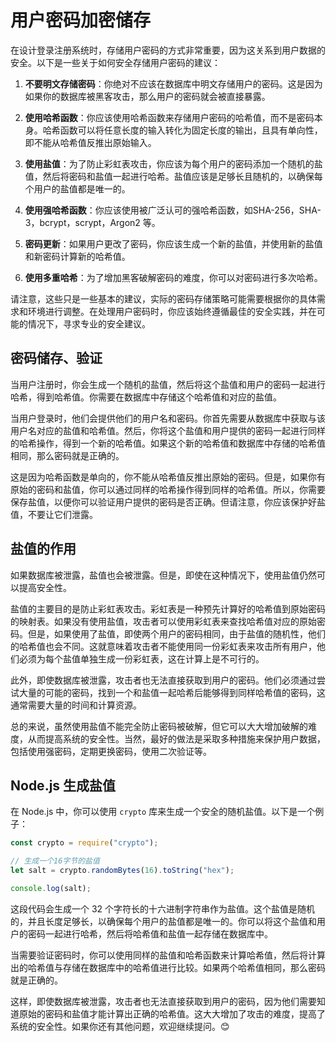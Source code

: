 # 用户密码加密储存

在设计登录注册系统时，存储用户密码的方式非常重要，因为这关系到用户数据的安全。以下是一些关于如何安全存储用户密码的建议：

1. **不要明文存储密码**：你绝对不应该在数据库中明文存储用户的密码。这是因为如果你的数据库被黑客攻击，那么用户的密码就会被直接暴露。

2. **使用哈希函数**：你应该使用哈希函数来存储用户密码的哈希值，而不是密码本身。哈希函数可以将任意长度的输入转化为固定长度的输出，且具有单向性，即不能从哈希值反推出原始输入。

3. **使用盐值**：为了防止彩虹表攻击，你应该为每个用户的密码添加一个随机的盐值，然后将密码和盐值一起进行哈希。盐值应该是足够长且随机的，以确保每个用户的盐值都是唯一的。

4. **使用强哈希函数**：你应该使用被广泛认可的强哈希函数，如SHA-256，SHA-3，bcrypt，scrypt，Argon2 等。

5. **密码更新**：如果用户更改了密码，你应该生成一个新的盐值，并使用新的盐值和新密码计算新的哈希值。

6. **使用多重哈希**：为了增加黑客破解密码的难度，你可以对密码进行多次哈希。

请注意，这些只是一些基本的建议，实际的密码存储策略可能需要根据你的具体需求和环境进行调整。在处理用户密码时，你应该始终遵循最佳的安全实践，并在可能的情况下，寻求专业的安全建议。

## 密码储存、验证

当用户注册时，你会生成一个随机的盐值，然后将这个盐值和用户的密码一起进行哈希，得到哈希值。你需要在数据库中存储这个哈希值和对应的盐值。

当用户登录时，他们会提供他们的用户名和密码。你首先需要从数据库中获取与该用户名对应的盐值和哈希值。然后，你将这个盐值和用户提供的密码一起进行同样的哈希操作，得到一个新的哈希值。如果这个新的哈希值和数据库中存储的哈希值相同，那么密码就是正确的。

这是因为哈希函数是单向的，你不能从哈希值反推出原始的密码。但是，如果你有原始的密码和盐值，你可以通过同样的哈希操作得到同样的哈希值。所以，你需要保存盐值，以便你可以验证用户提供的密码是否正确。但请注意，你应该保护好盐值，不要让它们泄露。

## 盐值的作用

如果数据库被泄露，盐值也会被泄露。但是，即使在这种情况下，使用盐值仍然可以提高安全性。

盐值的主要目的是防止彩虹表攻击。彩虹表是一种预先计算好的哈希值到原始密码的映射表。如果没有使用盐值，攻击者可以使用彩虹表来查找哈希值对应的原始密码。但是，如果使用了盐值，即使两个用户的密码相同，由于盐值的随机性，他们的哈希值也会不同。这就意味着攻击者不能使用同一份彩虹表来攻击所有用户，他们必须为每个盐值单独生成一份彩虹表，这在计算上是不可行的。

此外，即使数据库被泄露，攻击者也无法直接获取到用户的密码。他们必须通过尝试大量的可能的密码，找到一个和盐值一起哈希后能够得到同样哈希值的密码，这通常需要大量的时间和计算资源。

总的来说，虽然使用盐值不能完全防止密码被破解，但它可以大大增加破解的难度，从而提高系统的安全性。当然，最好的做法是采取多种措施来保护用户数据，包括使用强密码，定期更换密码，使用二次验证等。

## Node.js 生成盐值

在 Node.js 中，你可以使用 `crypto` 库来生成一个安全的随机盐值。以下是一个例子：

```javascript
const crypto = require("crypto");

// 生成一个16字节的盐值
let salt = crypto.randomBytes(16).toString("hex");

console.log(salt);
```

这段代码会生成一个 32 个字符长的十六进制字符串作为盐值。这个盐值是随机的，并且长度足够长，以确保每个用户的盐值都是唯一的。你可以将这个盐值和用户的密码一起进行哈希，然后将哈希值和盐值一起存储在数据库中。

当需要验证密码时，你可以使用同样的盐值和哈希函数来计算哈希值，然后将计算出的哈希值与存储在数据库中的哈希值进行比较。如果两个哈希值相同，那么密码就是正确的。

这样，即使数据库被泄露，攻击者也无法直接获取到用户的密码，因为他们需要知道原始的密码和盐值才能计算出正确的哈希值。这大大增加了攻击的难度，提高了系统的安全性。如果你还有其他问题，欢迎继续提问。😊
